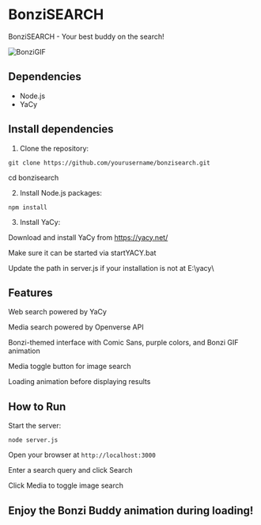 # BonziSEARCH
BonziSEARCH - Your best buddy on the search!


![BonziGIF](https://media.tenor.com/0R9Lc0Mz_0sAAAAM/bonzi-bonzibuddy.gif)

## Dependencies

- Node.js
- YaCy

## Install dependencies

1. Clone the repository:


`git clone https://github.com/yourusername/bonzisearch.git`

cd bonzisearch

2. Install Node.js packages:

`npm install`


3. Install YaCy:

Download and install YaCy from https://yacy.net/

Make sure it can be started via startYACY.bat

Update the path in server.js if your installation is not at E:\yacy\

## Features

Web search powered by YaCy

Media search powered by Openverse API

Bonzi-themed interface with Comic Sans, purple colors, and Bonzi GIF animation

Media toggle button for image search

Loading animation before displaying results

## How to Run

Start the server:

`node server.js`


Open your browser at `http://localhost:3000`

Enter a search query and click Search

Click Media to toggle image search

Enjoy the Bonzi Buddy animation during loading!
- 

